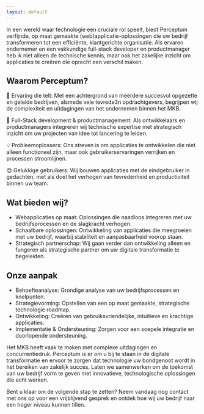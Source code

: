 ```yaml
---
layout: default
---
```


In een wereld waar technologie een cruciale rol speelt, biedt Perceptum verfijnde, op maat gemaakte (web)applicatie-oplossingen die uw bedrijf transformeren tot een efficiënte, klantgerichte organisatie. Als ervaren ondernemer en een vakkundige full-stack developer en productmanager heb ik niet alleen de technische kennis, maar ook het zakelijke inzicht om applicaties te creëren die oprecht een verschil maken.

## Waarom Perceptum?

🚀 Ervaring die telt: Met een achtergrond van meerdere succesvol opgezette en geleide bedrijven, alsmede vele tevrede3n opdrachtgevers, begrijpen wij de complexiteit en uitdagingen van het ondernemen binnen het MKB.

🔧 Full-Stack development & productmanagement: Als ontwikkelaars en productmanagers integreren wij technische expertise met strategisch inzicht om uw projecten van idee tot lancering te leiden.

💡 Probleemoplossers: Ons streven is om applicaties te ontwikkelen die niet alleen functioneel zijn, maar ook gebruikerservaringen verrijken en processen stroomlijnen.

😊 Gelukkige gebruikers: Wij bouwen applicaties met de eindgebruiker in gedachten, met als doel het verhogen van tevredenheid en productiviteit binnen uw team.

## Wat bieden wij?

- Webapplicaties op maat: Oplossingen die naadloos integreren met uw bedrijfsprocessen en de slagkracht verhogen.
- Schaalbare oplossingen: Ontwikkeling van applicaties die meegroeien met uw bedrijf, waarbij stabiliteit en aanpasbaarheid voorop staan.
- Strategisch partnerschap: Wij gaan verder dan ontwikkeling alleen en fungeren als strategische partner om uw digitale transformatie te begeleiden.
  

## Onze aanpak

- Behoefteanalyse: Grondige analyse van uw bedrijfsprocessen en knelpunten.
- Strategievorming: Opstellen van een op maat gemaakte, strategische technologie roadmap.
- Ontwikkeling: Creëren van gebruiksvriendelijke, intuïtieve en krachtige applicaties.
- Implementatie & Ondersteuning: Zorgen voor een soepele integratie en doorlopende ondersteuning.

Het MKB heeft vaak te maken met complexe uitdagingen en concurrentiedruk. Perceptum is er om u bij te staan in de digitale transformatie en ervoor te zorgen dat technologie uw bondgenoot wordt in het bereiken van zakelijk succes. Laten we samenwerken om de toekomst van uw bedrijf vorm te geven met innovatieve, technologische oplossingen die echt werken.

Bent u klaar om de volgende stap te zetten? Neem vandaag nog contact met ons op voor een vrijblijvend gesprek en ontdek hoe wij uw bedrijf naar een hoger niveau kunnen tillen.
